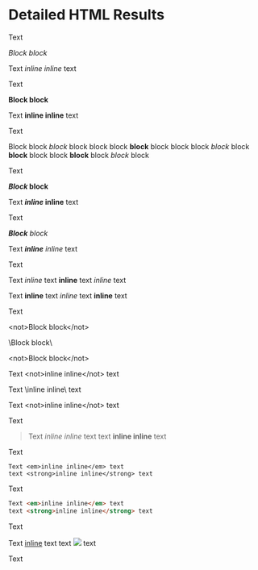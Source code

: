 # Detailed HTML Results

Text

<em>Block block</em>

Text <em>inline inline</em> text

Text

<strong>Block block</strong>

Text <strong>inline inline</strong> text

Text

<p>
Block
block <em>block</em> block
block
block <strong>block</strong> block
block
block <em>block</em> block <strong>block</strong> block
block <strong>block</strong> block <em>block</em> block
</p>

Text

<strong><em>Block</em> block</strong>

Text <strong><em>inline</em> inline</strong> text

Text

<em><strong>Block</strong> block</em>

Text <em><strong>inline</strong> inline</em> text

Text

Text <em>inline</em> text <strong>inline</strong> text <em>inline</em> text

Text <strong>inline</strong> text <em>inline</em> text <strong>inline</strong> text

Text

\<not>Block block\</not>

\\<problem>Block block\\</problem>

<not\>Block block</not\>

Text \<not>inline inline\</not> text

Text \\<problem>inline inline\\</problem> text

Text <not\>inline inline</not\> text

Text

> Text <em>inline inline</em> text
> text <strong>inline inline</strong> text

Text

    Text <em>inline inline</em> text
    text <strong>inline inline</strong> text

Text

```html
Text <em>inline inline</em> text
text <strong>inline inline</strong> text
```

Text

Text <a href="#anchor">inline</a> text
text <img src="src.png"/> text

Text
